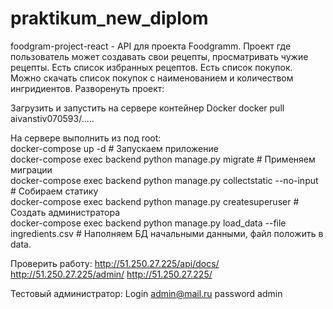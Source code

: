 # praktikum_new_diplom
foodgram-project-react - API для проекта Foodgramm. Проект где пользователь может создавать свои рецепты, просматривать чужие рецепты. Есть список избранных рецептов. Есть список покупок. Можно скачать список покупок с наименованием и количеством ингридиентов.
Разворенуть проект:

Загрузить и запустить на сервере контейнер Docker docker pull aivanstiv070593/.....

На сервере выполнить из под root:  
docker-compose up -d # Запускаем приложение  
docker-compose exec backend python manage.py migrate # Применяем миграции  
docker-compose exec backend python manage.py collectstatic --no-input # Собираем статику  
docker-compose exec backend python manage.py createsuperuser # Создать администратора  
docker-compose exec backend python manage.py load_data --file ingredients.csv # Наполняем БД начальными данными, файл положить в data.


Проверить работу: 
http://51.250.27.225/api/docs/
http://51.250.27.225/admin/ 
http://51.250.27.225/ 

Тестовый администратор:
Login admin@mail.ru
password admin

